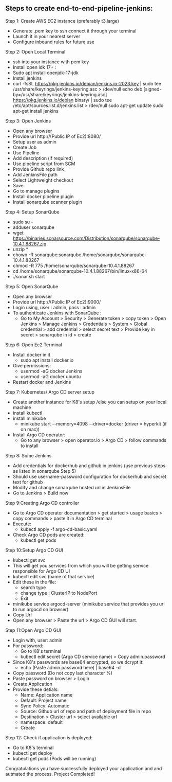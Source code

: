 ## Steps to create end-to-end-pipeline-jenkins:

Step 1: Create AWS EC2 instance (preferably t3.large)
- Generate .pem key to ssh connect it through your terminal
- Launch it in your nearest server
- Configure inbound rules for future use

Step 2: Open Local Terminal
- ssh into your instance with pem key
- Install open idk 17+ :
- Sudo apt install openjdk-17-jdk
- Install jenkins 
- curl -fsSL https://pkg.jenkins.io/debian/jenkins.io-2023.key | sudo tee \
  /usr/share/keyrings/jenkins-keyring.asc > /dev/null
echo deb [signed-by=/usr/share/keyrings/jenkins-keyring.asc] \
  https://pkg.jenkins.io/debian binary/ | sudo tee \
  /etc/apt/sources.list.d/jenkins.list > /dev/null
sudo apt-get update
sudo apt-get install jenkins

Step 3: Open Jenkins
- Open any browser
- Provide url http://(Public IP of Ec2):8080/
- Setup user as admin
- Create Job
- Use Pipeline
- Add description (if required)
- Use pipeline script from SCM
- Provide Github repo link
- Add JenkinsFile path
- Select Lightweight checkout
- Save
- Go to manage plugins
- Install docker pipeline plugin
- Install sonarqube scanner plugin

Step 4: Setup SonarQube
- sudo su -
- adduser sonarqube
- wget https://binaries.sonarsource.com/Distribution/sonarqube/sonarqube-10.4.1.88267.zip
- unzip *
- chown -R sonarqube:sonarqube /home/sonarqube/sonarqube-10.4.1.88267
- chmod -R 775 /home/sonarqube/sonarqube-10.4.1.88267
- cd /home/sonarqube/sonarqube-10.4.1.88267/bin/linux-x86-64
- ./sonar.sh start

Step 5: Open SonarQube
- Open any browser
- Provide url http://(Public IP of Ec2):9000/
- Login using, user : admin, pass : admin
- To authenticate Jenkins with SonarQube :
  * Go to My Account > Security > Generate token > copy token > Open Jenkins > Manage Jenkins > Credentials > System > Global credential > add credential > select secret text > Provide key in secret > sonarqube in id > create

Step 6: Open Ec2 Terminal
- Install docker in it
  * sudo apt install docker.io
- Give permissions:
  * usermod -aG docker Jenkins
  * usermod -aG docker ubuntu
- Restart docker and Jenkins

Step 7: Kubernetes/ Argo CD server setup
- Create another instance for K8's setup /else you can setup on your local machine
- install kubectl
- install minikube
  * minikube start --memory=4098 --driver=docker (driver = hyperkit (if on mac))
- Install Argo CD operator:
  * Go to any browser > open operator.io > Argo CD > follow commands to install

Step 8: Some Jenkins 
- Add credentials for dockerhub and github in jenkins (use previous steps as listed in sonarqube Step 5)
- Should use username-password configuration for dockerhub and secret text for github
- Modify and change sonarqube hosted url in JenkinsFile
- Go to Jenkins > Build now

Step 9:Creating Argo CD controller
- Go to Argo CD operator documentation > get started > usage basics > copy commands > paste it in Argo CD terminal
- Execute:
  * kubectl apply -f argo-cd-basic.yaml
- Check Argo CD pods are created:
  * kubectl get pods 

Step 10:Setup Argo CD GUI
- kubectl get svc
- This will get you services from which you will be getting service responsible for Argo CD UI
- kubectl edit svc (name of that service)
- Edit these in the file:
  * search type
  * change type : ClusterIP to NodePort
  * Exit
- minikube service argocd-server (minikube service that provides you url to run argocd on browser)
- Copy Url 
- Open any browser > Paste the url > Argo CD GUI will start.

Step 11:Open Argo CD GUI
- Login with, user: admin
- For password:
  * Go to K8's terminal
  * kubectl edit secret (Argo CD service name) > Copy admin.password
- Since K8's passwords are base64 encrypted, so we dcrypt it:
  * echo (Paste admin.password here) | base64 -d 
- Copy password (Do not copy last character %)
- Paste password on browser > Login
- Create Application
- Provide these detials:
  * Name: Application name
  * Default: Project name
  * Sync Policy: Automatic
  * Source: Github url of repo and path of deployment file in repo
  * Destination > Cluster url > select available url
  * namespace: default
  * Create
  
Step 12: Check if application is deployed: 
- Go to K8's terminal
- kubectl get deploy
- kubectl get pods (Pods will be running)

Congratulations you have successfully deployed your application and and autmated the process.
Project Completed!























    
